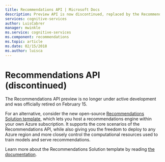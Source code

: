 ```yaml
---
title: Recommendations API | Microsoft Docs
description: Preview API is now discontinued, replaced by the Recommendations Solution template.
services: cognitive-services
author: LuisCabrer
manager: mwinkle
ms.service: cognitive-services
ms.component: recommendations
ms.topic: article
ms.date: 02/15/2018
ms.author: luisca
---
```




# Recommendations API (discontinued)

The Recommendations API preview is no longer under active development and was officially retired on February 15. 

For an alternative, consider the new open-source [Recommendations Solution template](http://aka.ms/recopcs), which lets you host a recommendations engine within your own Azure subscription. It supports the core scenarios of the Recommendations API, while also giving you the freedom to deploy to any Azure region and more closely control the computational resources used to train models and serve recommendations. 

Learn more about the Recommendations Solution template by reading [the documentation](https://github.com/Microsoft/Product-Recommendations). 

